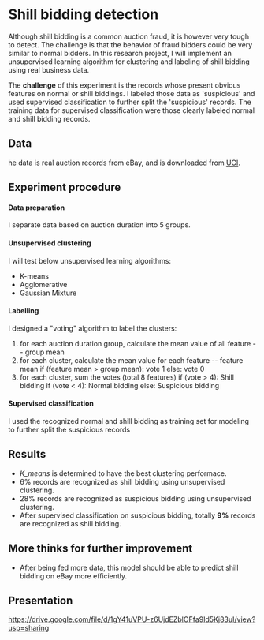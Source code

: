 # Shill bidding detection 
Although shill bidding is a common auction fraud, it is however very tough to detect. The challenge is that the behavior of fraud bidders could be very similar to normal bidders. In this research project, I will implement an unsupervised learning algorithm for clustering and labeling of shill bidding using real business data.

The **challenge** of this experiment is the records whose present obvious features on normal or shill biddings. I labeled those data as 'suspicious' and used supervised classification to further split the 'suspicious' records. The training data for supervised classification were those clearly labeled normal and shill bidding records.

## Data
he data is real auction records from eBay, and is downloaded from [UCI](https://archive.ics.uci.edu/ml/datasets/Shill+Bidding+Dataset).

## Experiment procedure
#### Data preparation
I separate data based on auction duration into 5 groups.
#### Unsupervised clustering
I will test below unsupervised learning algorithms:
* K-means
* Agglomerative
* Gaussian Mixture
#### Labelling
I designed a "voting" algorithm to label the clusters:
1. for each auction duration group, calculate the mean value of all feature -- group mean
2. for each cluster, calculate the mean value for each feature -- feature mean
    if (feature mean > group mean): vote 1
    else: vote 0
3. for each cluster, sum the votes (total 8 features)
    if (vote > 4): Shill bidding
    if (vote < 4): Normal bidding
    else: Suspicious bidding
#### Supervised classification
I used the recognized normal and shill bidding as training set for modeling to further split the suspicious records

## Results
* _K_means_ is determined to have the best clustering performace.
* 6% records are recognized as shill bidding using unsupervised clustering.
* 28% records are recognized as suspicious bidding using unsupervised clustering.
* After supervised classification on suspicious bidding, totally **9%** records are recognized as shill bidding.

## More thinks for further improvement
* After being fed more data, this model should be able to predict shill bidding on eBay more efficiently.

## Presentation
https://drive.google.com/file/d/1gY41uVPU-z6UjdEZblOFfa9Id5Kj83uI/view?usp=sharing
